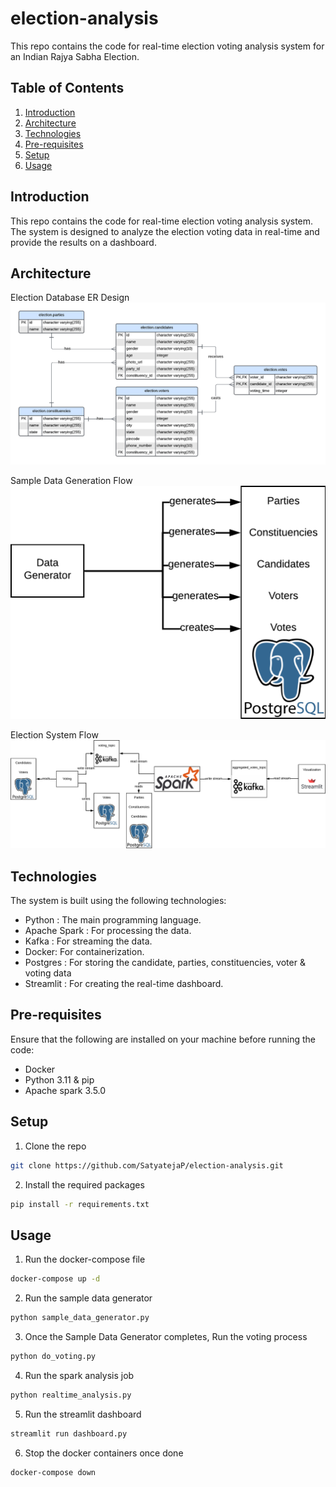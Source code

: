 # election-analysis
This repo contains the code for real-time election voting analysis system for an Indian Rajya Sabha Election.


## Table of Contents
1. [Introduction](#introduction)
2. [Architecture](#architecture)
3. [Technologies](#technologies)
4. [Pre-requisites](#pre-requisites)
5. [Setup](#setup)
6. [Usage](#usage)

## Introduction
This repo contains the code for real-time election voting analysis system. The system is designed to analyze the election voting data in real-time and provide the results on a dashboard.

## Architecture

Election Database ER Design
![ER Diagram.png](images/erdiagram.png)

Sample Data Generation Flow
![Sample Data Generation Flow.png](images/sample_data_generation_flow.png)

Election System Flow
![Election System Flow.png](images/election_system_flow.png)

## Technologies
The system is built using the following technologies:
- Python : The main programming language.
- Apache Spark : For processing the data.
- Kafka : For streaming the data.
- Docker: For containerization.
- Postgres : For storing the candidate, parties, constituencies, voter & voting data
- Streamlit : For creating the real-time dashboard.

## Pre-requisites
Ensure that the following are installed on your machine before running the code:
- Docker
- Python 3.11 & pip
- Apache spark 3.5.0

## Setup
1. Clone the repo
```bash
git clone https://github.com/SatyatejaP/election-analysis.git
```
2. Install the required packages
```bash
pip install -r requirements.txt
```

## Usage
1. Run the docker-compose file
```bash
docker-compose up -d
```
2. Run the sample data generator
```bash
python sample_data_generator.py
```
3. Once the Sample Data Generator completes, Run the voting process
```bash
python do_voting.py
```
4. Run the spark analysis job
```bash
python realtime_analysis.py
```
5. Run the streamlit dashboard
```bash
streamlit run dashboard.py
```
6. Stop the docker containers once done
```bash
docker-compose down
```